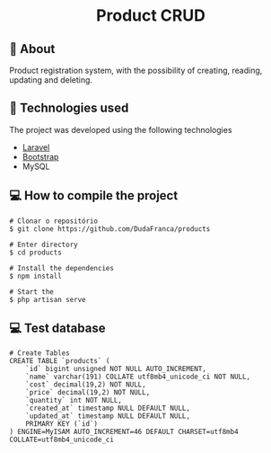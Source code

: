 <h1 align="center">Product CRUD</h1>

## 🔖 About
Product registration system, with the possibility of creating, reading, updating and deleting.

## 🚀 Technologies used
The project was developed using the following technologies
<ul>
    <li>
        <a href="https://laravel.com/docs/10.x">Laravel</a>
    </li>
    <li>
        <a href="https://getbootstrap.com/docs/5.3/getting-started/introduction/">Bootstrap</a>
    </li>
    <li>
        MySQL
    </li>
</ul>

## 💻 How to compile the project
    # Clonar o repositório
    $ git clone https://github.com/DudaFranca/products

    # Enter directory
    $ cd products

    # Install the dependencies
    $ npm install

    # Start the
    $ php artisan serve 

## 💻 Test database
    # Create Tables
    CREATE TABLE `products` (
        `id` bigint unsigned NOT NULL AUTO_INCREMENT,
        `name` varchar(191) COLLATE utf8mb4_unicode_ci NOT NULL,
        `cost` decimal(19,2) NOT NULL,
        `price` decimal(19,2) NOT NULL,
        `quantity` int NOT NULL,
        `created_at` timestamp NULL DEFAULT NULL,
        `updated_at` timestamp NULL DEFAULT NULL,
        PRIMARY KEY (`id`)
    ) ENGINE=MyISAM AUTO_INCREMENT=46 DEFAULT CHARSET=utf8mb4 COLLATE=utf8mb4_unicode_ci


    